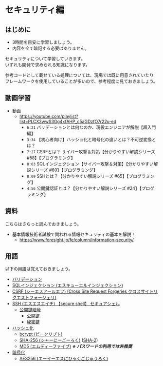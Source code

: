 # セキュリティ編

## はじめに

- 3時間を目安に学習しましょう。
- 内容を全て暗記する必要はありません。  

セキュリティについて学習していきます。  
いずれも開発で求められる知識になります。  
  
参考コードとして載せている処理については、現場では既に用意されていたり  
フレームワークを使用していることが多いので、参考程度に見ておきましょう。

## 動画学習

- 動画
  - <https://youtube.com/playlist?list=PLCX3wwS3Gg4xfAHP_c5aGDzfO7r22u-ed>
    - `6:21` バリデーションとは何なのか、現役エンジニアが解説【超入門編】
    - `3:34` 【初心者向け】ハッシュ化と暗号化の違いとは？不可逆変換とは？
    - `7:27` CSRFとは？ サイバー攻撃＆対策【分かりやすい解説シリーズ #58】【プログラミング】
    - `8:03` SQLインジェクション【サイバー攻撃＆対策】【分かりやすい解説シリーズ #60】【プログラミング】
    - `8:09` SSHとは？【分かりやすい解説シリーズ #65】【プログラミング】
    - `4:56` 公開鍵認証とは？【分かりやすい解説シリーズ #24】【プログラミング】

## 資料

こちらはさらっと読んでおきましょう。  

- 基本情報技術者試験で問われる情報セキュリティの基本を解説！
  - <https://www.foresight.jp/fe/column/information-security/>

## 用語

以下の用語は覚えておきましょう。  

- [バリデーション](https://e-words.jp/w/%E3%83%90%E3%83%AA%E3%83%87%E3%83%BC%E3%82%B7%E3%83%A7%E3%83%B3.html)
- [SQLインジェクション (エスキューエルインジェクション)](https://e-words.jp/w/SQL%E3%82%A4%E3%83%B3%E3%82%B8%E3%82%A7%E3%82%AF%E3%82%B7%E3%83%A7%E3%83%B3.html)
- [CSRF (シーエスアールエフ) (Cross Site Request Forgeries クロスサイトリクエストフォージェリ)](https://e-words.jp/w/CSRF.html)
- [SSH (エスエスエイチ) 【secure shell】 セキュアシェル](https://e-words.jp/w/SSH.html)
  - [公開鍵暗号](https://e-words.jp/w/%E5%85%AC%E9%96%8B%E9%8D%B5%E6%9A%97%E5%8F%B7.html)
    - [公開鍵](https://e-words.jp/w/%E5%85%AC%E9%96%8B%E9%8D%B5.html)
    - [秘密鍵](https://e-words.jp/w/%E7%A7%98%E5%AF%86%E9%8D%B5.html)
- [ハッシュ化](https://e-words.jp/w/%E3%83%8F%E3%83%83%E3%82%B7%E3%83%A5%E5%8C%96.html)
  - [bcrypt (ビークリプト)](https://ja.wikipedia.org/wiki/Bcrypt)
  - [SHA-256 (シャーにーごーろく)](https://e-words.jp/w/SHA-256.html) ([SHA-2](https://e-words.jp/w/SHA-2.html))
  - [MD5 (エムディーファイブ)](https://e-words.jp/w/MD5.html) ***※ パスワードの利用では非推奨***
- [暗号化](https://e-words.jp/w/%E6%9A%97%E5%8F%B7%E5%8C%96.html)
  - [AES256 (エーイーエスにひゃくごじゅうろく)](https://e-words.jp/w/AES256.html)
